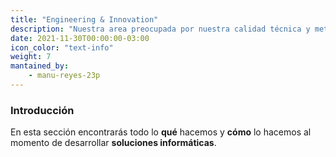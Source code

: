 ```yaml
---
title: "Engineering & Innovation"
description: "Nuestra area preocupada por nuestra calidad técnica y metodológica."
date: 2021-11-30T00:00:00-03:00
icon_color: "text-info"
weight: 7
mantained_by:
    - manu-reyes-23p
---
```


### Introducción

En esta sección encontrarás todo lo **qué** hacemos y **cómo** lo hacemos al momento de desarrollar **soluciones informáticas**.

